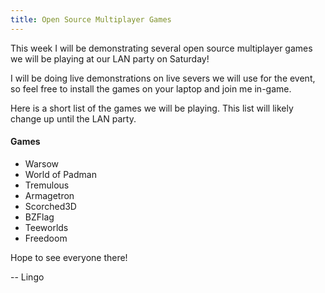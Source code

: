 ```yaml
---
title: Open Source Multiplayer Games
---
```

This week I will be demonstrating several open source multiplayer games we will be playing at our LAN party on Saturday!

I will be doing live demonstrations on live severs we will use for the event, so feel free to install the games on your laptop and join me in-game.

Here is a short list of the games we will be playing. This list will likely change up until the LAN party.

#### Games

- Warsow
- World of Padman
- Tremulous
- Armagetron
- Scorched3D
- BZFlag
- Teeworlds
- Freedoom

Hope to see everyone there!

-- Lingo
